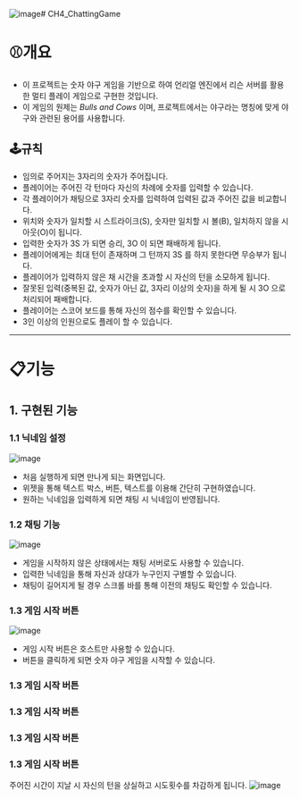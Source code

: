![image](https://github.com/user-attachments/assets/f68c821e-4c0a-472b-aea5-50d91f30cfb8)# CH4_ChattingGame
# ⚾개요
+ 이 프로젝트는 숫자 야구 게임을 기반으로 하여 언리얼 엔진에서 리슨 서버를 활용한 멀티 플레이 게임으로 구현한 것입니다.
+ 이 게임의 원제는 *Bulls and Cows* 이며, 프로젝트에서는 야구라는 명칭에 맞게 야구와 관련된 용어를 사용합니다.

## 🕹규칙
+ 임의로 주어지는 3자리의 숫자가 주어집니다.
+ 플레이어는 주어진 각 턴마다 자신의 차례에 숫자를 입력할 수 있습니다.
+ 각 플레이어가 채팅으로 3자리 숫자를 입력하여 입력된 값과 주어진 값을 비교합니다.
+ 위치와 숫자가 일치할 시 스트라이크(S), 숫자만 일치할 시 볼(B), 일치하지 않을 시 아웃(O)이 됩니다.
+ 입력한 숫자가 3S 가 되면 승리, 3O 이 되면 패배하게 됩니다.
+ 플레이어에게는 최대 턴이 존재하며 그 턴까지 3S 를 하지 못한다면 무승부가 됩니다.
+ 플레이어가 입력하지 않은 채 시간을 초과할 시 자신의 턴을 소모하게 됩니다.
+ 잘못된 입력(중복된 값, 숫자가 아닌 값, 3자리 이상의 숫자)을 하게 될 시 3O 으로 처리되어 패배합니다.
+ 플레이어는 스코어 보드를 통해 자신의 점수를 확인할 수 있습니다.
+ 3인 이상의 인원으로도 플레이 할 수 있습니다.

---
# 📋기능
## 1. 구현된 기능
### 1.1 닉네임 설정
![image](https://github.com/user-attachments/assets/991bb427-38fa-47a2-9923-d6d8afd91562)
+ 처음 실행하게 되면 만나게 되는 화면입니다.
+ 위젯을 통해 텍스트 박스, 버튼, 텍스트를 이용해 간단히 구현하였습니다.
+ 원하는 닉네임을 입력하게 되면 채팅 시 닉네임이 반영됩니다.

### 1.2 채팅 기능
![image](https://github.com/user-attachments/assets/e7682fe1-f54b-4c0d-aa8e-e324432826f1)
+ 게임을 시작하지 않은 상태에서는 채팅 서버로도 사용할 수 있습니다.
+ 입력한 닉네임을 통해 자신과 상대가 누구인지 구별할 수 있습니다.
+ 채팅이 길어지게 될 경우 스크롤 바를 통해 이전의 채팅도 확인할 수 있습니다.

### 1.3 게임 시작 버튼
![image](https://github.com/user-attachments/assets/e3929ae5-3940-411d-b827-d7a2e3db880d)
+ 게임 시작 버튼은 호스트만 사용할 수 있습니다.
+ 버튼을 클릭하게 되면 숫자 야구 게임을 시작할 수 있습니다.

### 1.3 게임 시작 버튼
### 1.3 게임 시작 버튼
### 1.3 게임 시작 버튼
### 1.3 게임 시작 버튼

주어진 시간이 지날 시 자신의 턴을 상실하고 시도횟수를 차감하게 됩니다.
![image](https://github.com/user-attachments/assets/8437e869-4b60-4580-9b6e-741dd4a9535a)

